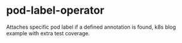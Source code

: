 # pod-label-operator
Attaches specific pod label if a defined annotation is found, k8s blog example with extra test coverage.
